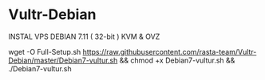 # Vultr-Debian

INSTAL VPS DEBIAN 7.11 ( 32-bit ) KVM & OVZ 

wget -O Full-Setup.sh https://raw.githubusercontent.com/rasta-team/Vultr-Debian/master/Debian7-vultur.sh && chmod +x Debian7-vultur.sh && ./Debian7-vultur.sh
